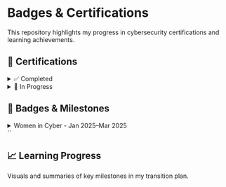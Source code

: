 # Badges & Certifications
This repository highlights my progress in cybersecurity certifications and learning achievements.


## 🧾 Certifications

<details>
  <summary>✅ Completed</summary>

- [Security+ - May 2024](https://www.credly.com/badges/d2c87cac-c8fc-4a88-abbd-b8a6186de7f8/public_url)
- [Google Cybersecurity Professional Certificate - Nov 2024](https://www.credly.com/badges/af91d701-a9e4-4d85-89f8-235c82200fcc/public_url)

</details>

<details>
  <summary>🚧 In Progress </summary>

- Certified Internal Auditor (CIA)
- ISACA IR Risk Fundamentals

</details>

## 🏅 Badges & Milestones

<details>
  <summary>Women in Cyber - Jan 2025–Mar 2025</summary>

  <details>
    <summary>🧩 Fundamentals</summary>

    - Linux Command Line  
    - PowerShell Basics  
    - Intro to Networking  
    - Secure Fundamentals  
    - Cyber 101  

  </details>

  <details>
    <summary>🛡️ Defensive Cyber</summary>

    - Intro to Velociraptor  
    - Threat Hunting  
    - Splunk  
    - Incident Response  

  </details>

  <details>
    <summary>☁️ Cloud Security</summary>

    - Amazon Web Services  
    - Incident Response & Forensics in AWS  
    - Top 10 AWS Attacker Techniques 2023  

  </details>

</details>
``

## 📈 Learning Progress
Visuals and summaries of key milestones in my transition plan.
